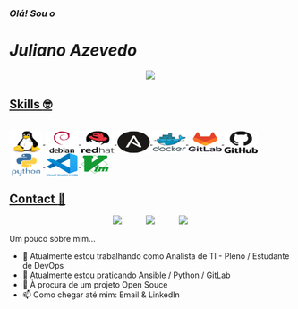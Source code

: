### _Olá! Sou o_  
# _Juliano Azevedo_



<div align="center">
  <a href="https://github.com/julianoihs">
  <img height="180em" src="https://github-readme-stats.vercel.app/api?username=julianoihs&show_icons=true&theme=great-gatsby&include_all_commits=true&count_private=true"/> 
</div>
  
  
 ## Skills :nerd_face:
<div style="display: inline_block"><br>
  <img align="center" alt="Rafa-Linux" height="40" width="60" src="https://raw.githubusercontent.com/devicons/devicon/master/icons/linux/linux-original.svg">
  <img align="center" alt="Rafa-debian" height="40" width="60" src="https://raw.githubusercontent.com/devicons/devicon/master/icons/debian/debian-original-wordmark.svg">
  <img align="center" alt="Rafa-redhat" height="40" width="60" src="https://raw.githubusercontent.com/devicons/devicon/master/icons/redhat/redhat-original-wordmark.svg">
  <img align="center" alt="Rafa-ansible" height="40" width="60" src="https://raw.githubusercontent.com/devicons/devicon/master/icons/ansible/ansible-original.svg">
  <!-- <img align="center" alt="Rafa-terraform" height="40" width="60" src="https://raw.githubusercontent.com/devicons/devicon/master/icons/terraform/terraform-original-wordmark.svg"> -->
  <img align="center" alt="Rafa-docker" height="40" width="60" src="https://raw.githubusercontent.com/devicons/devicon/master/icons/docker/docker-original-wordmark.svg">
  <!-- <img align="center" alt="Rafa-kubernetes" height="40" width="60" src="https://raw.githubusercontent.com/devicons/devicon/master/icons/kubernetes/kubernetes-plain-wordmark.svg"> -->
  <img align="center" alt="Rafa-gitlab" height="35" width="60" src="https://raw.githubusercontent.com/devicons/devicon/master/icons/gitlab/gitlab-original-wordmark.svg">
  <img align="center" alt="Rafa-github" height="40" width="60" src="https://raw.githubusercontent.com/devicons/devicon/master/icons/github/github-original-wordmark.svg">
  <!-- <img align="center" alt="Rafa-git" height="80" width="100" src="https://raw.githubusercontent.com/devicons/devicon/master/icons/git/git-original-wordmark.svg"> -->
  <!-- <img align="center" alt="Rafa-nginx" height="80" width="100" src="https://raw.githubusercontent.com/devicons/devicon/master/icons/nginx/nginx-original.svg"> -->
  <img align="center" alt="Rafa-Python" height="40" width="60" src="https://raw.githubusercontent.com/devicons/devicon/master/icons/python/python-original-wordmark.svg">
  <img align="center" alt="Rafa-vscode" height="40" width="60" src="https://raw.githubusercontent.com/devicons/devicon/master/icons/vscode/vscode-original-wordmark.svg">
  <img align="center" alt="Rafa-vim" height="35" width="50" src="https://raw.githubusercontent.com/devicons/devicon/master/icons/vim/vim-plain.svg">
</div>

  
  
  
  ## Contact :iphone:
  
<p align="center">
  <a href="https://www.linkedin.com/in/juliano-azevedo-b4798234/" target="_blank"><img src="https://img.shields.io/badge/-LinkedIn-%230077B5?style=for-the-badge&logo=linkedin&logoColor=white" target="_blank"></a> 
  &nbsp;&nbsp;&nbsp;&nbsp;&nbsp;&nbsp;&nbsp;&nbsp;&nbsp;
  <a href = "mailto:julianoihs@gmail.com"><img src="https://img.shields.io/badge/-Gmail-%23333?style=for-the-badge&logo=gmail&logoColor=white" target="_blank"></a>
  &nbsp;&nbsp;&nbsp;&nbsp;&nbsp;&nbsp;&nbsp;&nbsp;&nbsp;
  <a href = "https://t.me/julianoihs"><img src="https://img.shields.io/badge/Telegram-2CA5E0?style=for-the-badge&logo=telegram&logoColor=white" target="_blank"></a>
 <p align="center"> 


   
<!-- <div>
    ![Snake animation](https://github.com/rafaballerini/rafaballerini/blob/output/github-contribution-grid-snake.svg)
 </div> -->

<!-- **julianoihs/julianoihs** is a ✨ _special_ ✨ repository because its `README.md` (this file) appears on your GitHub profile.

Here are some ideas to get you started:

- 🔭 Atualmente estou trabalhando em ...
- 🌱 Atualmente estou aprendendo ...
- 👯 Estou procurando colaborar em ...
- 🤔 Estou procurando ajuda com ...
- 💬 Pergunte-me sobre ...
- 📫 Como chegar até mim: ...
- 😄 Pronomes: ...
- ⚡ Curiosidade: ...-->

Um pouco sobre mim... 

- 🔭 Atualmente estou trabalhando como Analista de TI - Pleno / Estudante de DevOps
- 🌱 Atualmente estou praticando Ansible / Python / GitLab
- 👯 À procura de um projeto Open Souce
- 📫 Como chegar até mim: Email & LinkedIn


 
